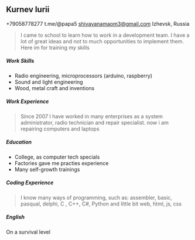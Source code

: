 ## Kurnev Iurii

+79058778277
t.me/@papa5
shivayanamaom3@gmail.com
Izhevsk, Russia

> I came to school to learn how to work in a development team. I have a lot of great ideas and not to much opportunities to implement them. Here im for training my skills

##### Work Skills

- Radio engineering, microprocessors (arduino, raspberry)
- Sound and light engineering
- Wood, metal craft and inventions

##### Work Experience

> Since 2007 I have worked in many enterprises as a system administrator, radio technician and repair specialist. now i am repairing computers and laptops

##### Education

- College, as computer tech specials
- Factories gave me practies experience
- Many self-growth trainings

##### Coding Experience

> I know many ways of programming, such as: assembler, basic, pasqual, delphi, C , C++, C#, Python and little bit web, html, js, css

##### English

On a survival level
